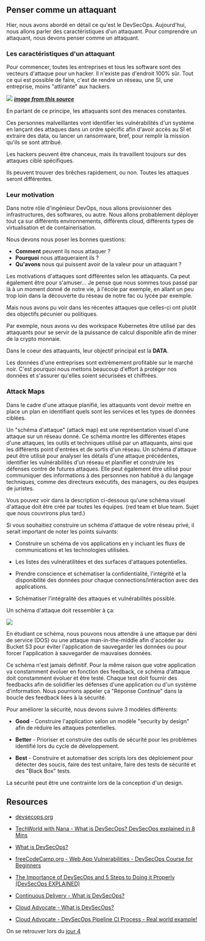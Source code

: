 ## Penser comme un attaquant

Hier, nous avons abordé en détail ce qu'est le DevSecOps. Aujourd'hui, nous allons parler des caractéristiques d'un attaquant. Pour comprendre un attaquant, nous devons penser comme un attaquant.


### Les caractéristiques d'un attaquant

Pour commencer, toutes les entreprises et tous les software sont des vecteurs d'attaque pour un hacker. Il n'existe pas d'endroit 100% sûr. Tout ce qui est possible de faire, c'est de rendre un réseau, une SI, une entreprise, moins "attirante" aux hackers.

![](/images/day03-2.jpg)
***[image from this source](https://www.trainerize.me/articles/outrun-bear/)***

En partant de ce principe, les attaquants sont des menaces constantes. 

Ces personnes malveillantes vont identifier les vulnérabilités d'un système en lançant des attaques dans un ordre spécific afin d'avoir accès au SI et extraire des data, ou lancer un ransomware, bref, pour remplir la mission qu'ils se sont attribué.

Les hackers peuvent être chanceux, mais ils travaillent toujours sur des attaques ciblé spécifiques.

Ils peuvent trouver des brêches rapidement, ou non. Toutes les attaques seront différentes.

### Leur motivation

Dans notre rôle d'ingénieur DevOps, nous allons provisionner des infrastructures, des softwares, ou autre. Nous allons probablement déployer tout ça sur différents environnements, différents cloud, différents types de virtualisation et de containerisation.

Nous devons nous poser les bonnes questions:

- **Comment** peuvent ils nous attaquer ?
- **Pourquoi** nous attaqueraient ils ?
- **Qu'avons** nous qui puissent avoir de la valeur pour un attaquant ?

Les motivations d'attaques sont différentes selon les attaquants. Ca peut également être pour s'amuser... Je pense que nous sommes tous passé par là à un moment donné de notre vie, à l'école par exemple, en allant un peu trop loin dans la découverte du réseau de notre fac ou lycée par exemple.

Mais nous avons pu voir dans les récentes attaques que celles-ci ont plutôt des objectifs pécunier ou politiques.

Par exemple, nous avons vu des workspace Kubernetes être utilisé par des attaquants pour se servir de la puissance de calcul disponible afin de miner de la crypto monnaie.

Dans le coeur des attaquants, leur objectif principal est la **DATA**.

Les données d'une entreprises sont extrèmement profitable sur le marché noir. C'est pourquoi nous mettons beaucoup d'effort à protéger nos données et s'assurer qu'elles soient sécurisées et chiffrées. 


### Attack Maps 

Dans le cadre d'une attaque planifié, les attaquants vont devoir mettre en place un plan en identifiant quels sont les services et les types de données ciblées.

Un "schéma d'attaque" (attack map) est une représentation visuel d'une attaque sur un réseau donné. Ce schéma montre les différentes étapes d'une attaques, les outils et techniques utilisé par un attaquants, ainsi que les différents point d'entrées et de sortis d'un réseau. Un schéma d'attaque peut être utilisé pour analyser les détails d'une attaque précédentes, identifier les vulnérabilités d'un réseau et planifier et construire les défenses contre de futures attaques. Elle peut également être utilisé pour communiquer des informations à des personnes non habitué à du langage techniques, comme des directeurs exécutifs, des managers, ou des équipes de juristes.

Vous pouvez voir dans la description ci-dessous qu'une schéma visuel d'attaque doit être créé par toutes les équipes. (red team et blue team. Sujet que nous couvrirons plus tard.)

Si vous souhaitiez construire un schéma d'attaque de votre réseau privé, il serait important de noter les points suivants:

- Construire un schéma de vos applications en y incluant les fluxs de communications et les technologies utilisées.

- Les listes des vulnératilitées et des surfaces d'attaques potentielles.

- Prendre conscience et schématiser la confidentialité, l'intégrité et la disponibilité des données pour chaque connections/intéraction avec des applications.

- Schématiser l'intégralité des attaques et vulnérabilités possible.

Un schéma d'attaque doit ressembler à ça:

![](images/day03-1.png)

En étudiant ce schéma, nous pouvons nous attendre à une attaque par déni de service (DOS) ou une attaque man-in-the-middle afin d'accéder au Bucket S3 pour éviter l'application de sauvegarder les données ou pour forcer l'application à sauvegarder de mauvaises données.

Ce schéma n'est jamais définitif. Pour la même raison que votre application va constamment évoluer en fonction des feedback, ce schéma d'attaque doit constamment évoluer  et être testé. Chaque test doit fournir des feedbacks afin de solidifier les défenses d'une application ou d'un système d'information. Nous pourrions appeler ça "Réponse Continue" dans la boucle des feedback liées à la sécurité.

Pour améliorer la sécurité, nous devons suivre 3 modèles différents:

- **Good** - Construire l'application selon un modèle "security by design" afin de réduire les attaques potentielles. 

- **Better** - Prioriser et construire des outils de sécurité pour les problèmes identifié lors du cycle de développement.

- **Best** - Construire et automatiser des scripts lors des déploiement pour détecter des soucis, faire des test unitaire, faire des tests de sécurité et des "Black Box" tests.

La sécurité peut être une contrainte lors de la conception d'un design.

## Resources 

- [devsecops.org](https://www.devsecops.org/)

- [TechWorld with Nana - What is DevSecOps? DevSecOps explained in 8 Mins](https://www.youtube.com/watch?v=nrhxNNH5lt0&list=PLsKoqAvws1pvg7qL7u28_OWfXwqkI3dQ1&index=1&t=19s)

- [What is DevSecOps?](https://www.youtube.com/watch?v=J73MELGF6u0&list=PLsKoqAvws1pvg7qL7u28_OWfXwqkI3dQ1&index=2&t=1s)

- [freeCodeCamp.org - Web App Vulnerabilities - DevSecOps Course for Beginners](https://www.youtube.com/watch?v=F5KJVuii0Yw&list=PLsKoqAvws1pvg7qL7u28_OWfXwqkI3dQ1&index=3&t=67s)

- [The Importance of DevSecOps and 5 Steps to Doing it Properly (DevSecOps EXPLAINED)](https://www.youtube.com/watch?v=KaoPQLyWq_g&list=PLsKoqAvws1pvg7qL7u28_OWfXwqkI3dQ1&index=4&t=13s)

- [Continuous Delivery - What is DevSecOps?](https://www.youtube.com/watch?v=NdvMUcWNlFw&list=PLsKoqAvws1pvg7qL7u28_OWfXwqkI3dQ1&index=5&t=6s)

- [Cloud Advocate - What is DevSecOps?](https://www.youtube.com/watch?v=a2y4Oj5wrZg&list=PLsKoqAvws1pvg7qL7u28_OWfXwqkI3dQ1&index=6)

- [Cloud Advocate - DevSecOps Pipeline CI Process - Real world example!](https://www.youtube.com/watch?v=ipe08lFQZU8&list=PLsKoqAvws1pvg7qL7u28_OWfXwqkI3dQ1&index=7&t=204s)

On se retrouver lors du [jour 4](day04.md) 
